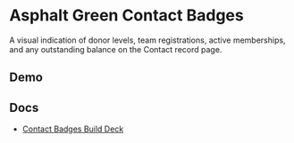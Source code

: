 # Asphalt Green Contact Badges

A visual indication of donor levels, team registrations, active memberships, and any outstanding balance on the Contact record page.

## Demo

## Docs

- [Contact Badges Build Deck](https://asphaltgreenues.sharepoint.com/:w:/s/IT/ESfL_L2IguVFrwBtUrWc9UYBBufk1c3zjcI2I3Q4KZIBfg?e=tgM3pM)

